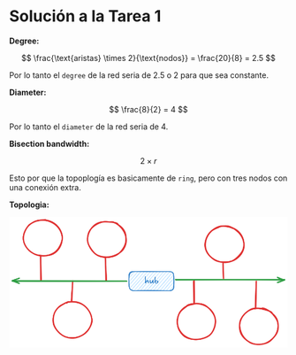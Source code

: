 # Solución a la Tarea 1

**Degree:**

$$
 \frac{\text{aristas} \times 2}{\text{nodos}} = \frac{20}{8} = 2.5
$$

Por lo tanto el `degree` de la red seria de 2.5 o 2 para que sea constante.

**Diameter:**

$$
\frac{8}{2} = 4
$$

Por lo tanto el `diameter` de la red seria de 4.

**Bisection bandwidth:**

$$2 \times r$$

Esto por que la topoplogía es basicamente de `ring`, pero con tres nodos con una conexión extra.

**Topologia:**

![Topología](./topologia.png)
